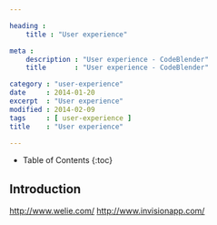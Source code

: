 ```yaml
---

heading :
    title : "User experience"

meta :
    description : "User experience - CodeBlender"
    title       : "User experience - CodeBlender"

category : "user-experience"
date     : 2014-01-20
excerpt  : "User experience"
modified : 2014-02-09
tags     : [ user-experience ]
title    : "User experience"

---
```


* Table of Contents
{:toc}

## Introduction

http://www.welie.com/
http://www.invisionapp.com/
